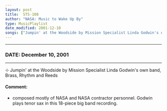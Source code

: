 ```yaml
---
layout: post
title:  STS-108
author: "NASA: Music to Wake Up By"
type: MusicPlaylist
date_modified: 2001-12-10
songs: ["Jumpin' at the Woodside by Mission Specialist Linda Godwin's own band, Brass, Rhythm and Reeds"]
---
```


----
### DATE: December 10, 2001
----
⊹ Jumpin' at the Woodside by Mission Specialist Linda Godwin's own band, Brass, Rhythm and Reeds

#### Comment:
* composed mostly of NASA and NASA contractor personnel. Godwin plays tenor sax in this 18-piece big band recording.



<br/>
<center>
	<a target="_blank"
	   href="https://twitter.com/intent/tweet?hashtags=Space,NASA,Playlist,NASAWakeupCalls,SpaceProgram&text={{ page.author}}, '{{ page.songs.first }}' {{ page.title }}, {{ page.date | date: '%B %d, %Y' }}. {{ site.url }}{{ page.url }} @nasawakeupcalls">
	   <i class="fab fa-twitter" alt="Tweet this page" style="font-size: 1.3em;"></i>
	</a>
	&nbsp; 	<i class="fas fa-user-astronaut" style="font-size: 1.5em;"></i> &nbsp;
    <a type="amzn" search="'Jumpin' at the Woodside by Mission Specialist Linda Godwin's own band, Brass, Rhythm and Reeds'" category="popular music">
        <i class="fab fa-amazon" style="font-size: 1.3em;"></i>
    </a>
</center>
